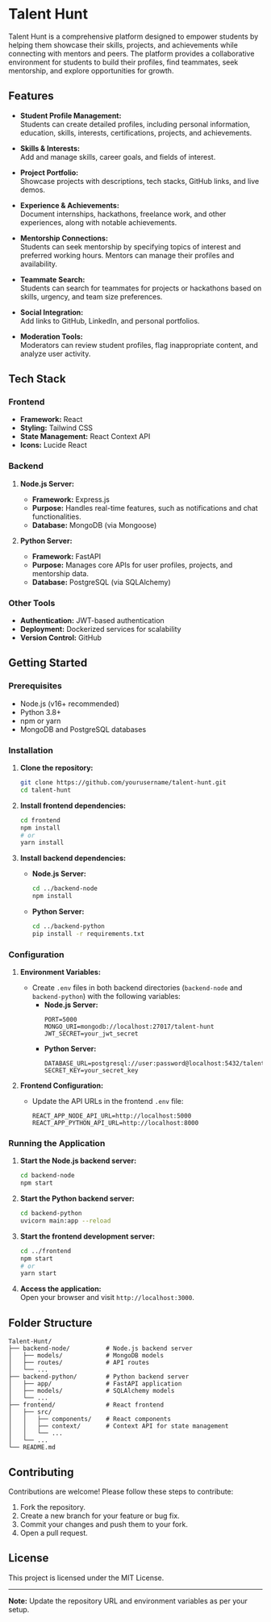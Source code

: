 # Talent Hunt

Talent Hunt is a comprehensive platform designed to empower students by helping them showcase their skills, projects, and achievements while connecting with mentors and peers. The platform provides a collaborative environment for students to build their profiles, find teammates, seek mentorship, and explore opportunities for growth.

## Features

- **Student Profile Management:**  
  Students can create detailed profiles, including personal information, education, skills, interests, certifications, projects, and achievements.

- **Skills & Interests:**  
  Add and manage skills, career goals, and fields of interest.

- **Project Portfolio:**  
  Showcase projects with descriptions, tech stacks, GitHub links, and live demos.

- **Experience & Achievements:**  
  Document internships, hackathons, freelance work, and other experiences, along with notable achievements.

- **Mentorship Connections:**  
  Students can seek mentorship by specifying topics of interest and preferred working hours. Mentors can manage their profiles and availability.

- **Teammate Search:**  
  Students can search for teammates for projects or hackathons based on skills, urgency, and team size preferences.

- **Social Integration:**  
  Add links to GitHub, LinkedIn, and personal portfolios.

- **Moderation Tools:**  
  Moderators can review student profiles, flag inappropriate content, and analyze user activity.

## Tech Stack

### Frontend
- **Framework:** React
- **Styling:** Tailwind CSS
- **State Management:** React Context API
- **Icons:** Lucide React

### Backend
1. **Node.js Server:**
   - **Framework:** Express.js
   - **Purpose:** Handles real-time features, such as notifications and chat functionalities.
   - **Database:** MongoDB (via Mongoose)

2. **Python Server:**
   - **Framework:** FastAPI
   - **Purpose:** Manages core APIs for user profiles, projects, and mentorship data.
   - **Database:** PostgreSQL (via SQLAlchemy)

### Other Tools
- **Authentication:** JWT-based authentication
- **Deployment:** Dockerized services for scalability
- **Version Control:** GitHub

## Getting Started

### Prerequisites
- Node.js (v16+ recommended)
- Python 3.8+
- npm or yarn
- MongoDB and PostgreSQL databases

### Installation

1. **Clone the repository:**
   ```sh
   git clone https://github.com/yourusername/talent-hunt.git
   cd talent-hunt
   ```

2. **Install frontend dependencies:**
   ```sh
   cd frontend
   npm install
   # or
   yarn install
   ```

3. **Install backend dependencies:**
   - **Node.js Server:**
     ```sh
     cd ../backend-node
     npm install
     ```
   - **Python Server:**
     ```sh
     cd ../backend-python
     pip install -r requirements.txt
     ```

### Configuration

1. **Environment Variables:**
   - Create `.env` files in both backend directories (`backend-node` and `backend-python`) with the following variables:
     - **Node.js Server:**
       ```
       PORT=5000
       MONGO_URI=mongodb://localhost:27017/talent-hunt
       JWT_SECRET=your_jwt_secret
       ```
     - **Python Server:**
       ```
       DATABASE_URL=postgresql://user:password@localhost:5432/talent_hunt
       SECRET_KEY=your_secret_key
       ```

2. **Frontend Configuration:**
   - Update the API URLs in the frontend `.env` file:
     ```
     REACT_APP_NODE_API_URL=http://localhost:5000
     REACT_APP_PYTHON_API_URL=http://localhost:8000
     ```

### Running the Application

1. **Start the Node.js backend server:**
   ```sh
   cd backend-node
   npm start
   ```

2. **Start the Python backend server:**
   ```sh
   cd backend-python
   uvicorn main:app --reload
   ```

3. **Start the frontend development server:**
   ```sh
   cd ../frontend
   npm start
   # or
   yarn start
   ```

4. **Access the application:**  
   Open your browser and visit `http://localhost:3000`.

## Folder Structure

```
Talent-Hunt/
├── backend-node/          # Node.js backend server
│   ├── models/            # MongoDB models
│   ├── routes/            # API routes
│   └── ...
├── backend-python/        # Python backend server
│   ├── app/               # FastAPI application
│   ├── models/            # SQLAlchemy models
│   └── ...
├── frontend/              # React frontend
│   ├── src/
│   │   ├── components/    # React components
│   │   ├── context/       # Context API for state management
│   │   └── ...
│   └── ...
└── README.md
```

## Contributing

Contributions are welcome! Please follow these steps to contribute:
1. Fork the repository.
2. Create a new branch for your feature or bug fix.
3. Commit your changes and push them to your fork.
4. Open a pull request.

## License

This project is licensed under the MIT License.

---

**Note:** Update the repository URL and environment variables as per your setup.
